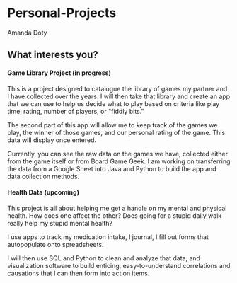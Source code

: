 # Personal-Projects
Amanda Doty


<h2>What interests you?</h2>

<h4>Game Library Project (in progress)</h4>
<p>This is a project designed to catalogue the library of games my partner and I have collected over the years. I will then take that library and create an app that we can use to help us decide what to play based on criteria like play time, rating, number of players, or "fiddly bits."</p>

<p>The second part of this app will allow me to keep track of the games we play, the winner of those games, and our personal rating of the game. This data will display once entered.</p>

<p>Currently, you can see the raw data on the games we have, collected either from the game itself or from Board Game Geek. I am working on transferring the data from a Google Sheet into Java and Python to build the app and data collection methods.</p>



<h4>Health Data (upcoming)</h4>
<p>This project is all about helping me get a handle on my mental and physical health. How does one affect the other? Does going for a stupid daily walk really help my stupid mental health?</p>

<p>I use apps to track my medication intake, I journal, I fill out forms that autopopulate onto spreadsheets.</p>

<p>I will then use SQL and Python to clean and analyze that data, and visualization software to build enticing, easy-to-understand correlations and causations that I can then form into action items.</p>
